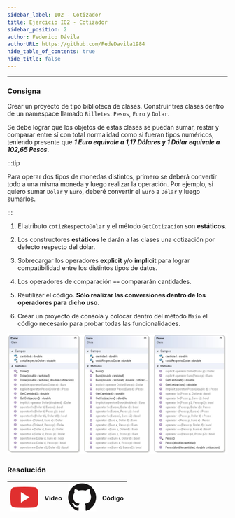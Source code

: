 ```yaml
---
sidebar_label: I02 - Cotizador
title: Ejercicio I02 - Cotizador
sidebar_position: 2
author: Federico Dávila
authorURL: https://github.com/FedeDavila1984
hide_table_of_contents: true
hide_title: false
---
```

---
### Consigna
Crear un proyecto de tipo biblioteca de clases. Construir tres clases dentro de un namespace llamado `Billetes`: `Pesos`, `Euro` y `Dolar`. 

Se debe lograr que los objetos de estas clases se puedan sumar, restar y comparar entre sí con total normalidad como si fueran tipos numéricos, teniendo presente que ***1 Euro equivale a 1,17 Dólares y 1 Dólar equivale a 102,65 Pesos.***

:::tip
    
Para operar dos tipos de monedas distintos, primero se deberá convertir todo a una misma moneda y luego realizar la operación. Por ejemplo, si quiero sumar `Dolar` y `Euro`, deberé convertir el `Euro` a `Dólar` y luego sumarlos.

:::

1. El atributo `cotizRespectoDolar` y el método `GetCotizacion` son **estáticos**.

2. Los constructores **estáticos** le darán a las clases una cotización por defecto respecto del dólar.

3. Sobrecargar los operadores **explicit** y/o **implicit** para lograr compatibilidad entre los distintos tipos de datos.

4. Los operadores de comparación `==` compararán cantidades.
 
5. Reutilizar el código. **Sólo realizar las conversiones dentro de los operadores para dicho uso**.

6. Crear un proyecto de consola y colocar dentro del método `Main` el código necesario para probar todas las funcionalidades.

![Diagrama de clase Sumador](/clases/04-sobrecarga/Ejercicios/diagrama.ConversorDivisas.JPG)

### Resolución
| ![img](/base/youtube.svg) | Video | ![img](/base/github.svg) | Código |
| :-------------------------------------: | :---: | :------------------------------------: | :----: |


